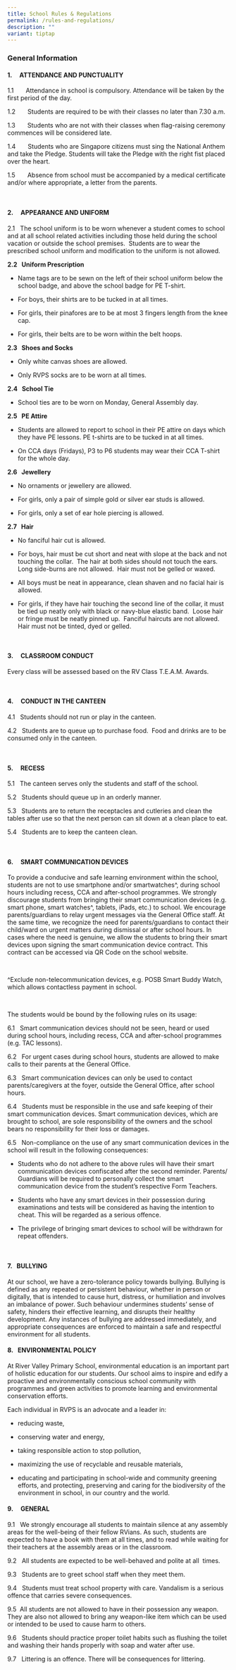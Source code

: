 ```yaml
---
title: School Rules & Regulations
permalink: /rules-and-regulations/
description: ""
variant: tiptap
---
```

<h3><strong>General Information</strong></h3>
<p></p>
<h4><strong>1.&nbsp;&nbsp;&nbsp;&nbsp; ATTENDANCE AND PUNCTUALITY</strong></h4>
<p>1.1&nbsp;&nbsp;&nbsp;&nbsp;&nbsp;&nbsp; Attendance in school is compulsory.
Attendance will be taken by the first period of the day.</p>
<p>1.2&nbsp;&nbsp;&nbsp;&nbsp;&nbsp;&nbsp; Students are required to be with
their classes no later than 7.30 a.m.</p>
<p>1.3&nbsp;&nbsp;&nbsp;&nbsp;&nbsp;&nbsp; Students who are not with their
classes when flag-raising ceremony commences will be considered late.</p>
<p>1.4&nbsp;&nbsp;&nbsp;&nbsp;&nbsp;&nbsp; Students who are Singapore citizens
must sing the National Anthem and take the Pledge. Students will take the
Pledge with the right fist placed over the heart.</p>
<p>1.5&nbsp;&nbsp;&nbsp;&nbsp;&nbsp;&nbsp; Absence from school must be accompanied
by a medical certificate and/or where appropriate, a letter from the parents.</p>
<p>&nbsp;</p>
<h4><strong>2.&nbsp;&nbsp;&nbsp;&nbsp; APPEARANCE AND UNIFORM</strong></h4>
<p>2.1&nbsp;&nbsp; The school uniform is to be worn whenever a student comes
to school and at all school related activities including those held during
the school vacation or outside the school premises.&nbsp; Students are
to wear the prescribed school uniform and modification to the uniform is
not allowed.</p>
<p><strong>2.2&nbsp;&nbsp; Uniform Prescription</strong>
</p>
<ul data-tight="true" class="tight">
<li>
<p>Name tags are to be sewn on the left of their school uniform below the
school badge, and above the school badge for PE T-shirt.</p>
</li>
<li>
<p>For boys, their shirts are to be tucked in at all times.</p>
</li>
<li>
<p>For girls, their pinafores are to be at most 3 fingers length from the
knee cap.</p>
</li>
<li>
<p>For girls, their belts are to be worn within the belt hoops.</p>
</li>
</ul>
<p><strong>2.3&nbsp;&nbsp; Shoes and Socks</strong>
</p>
<ul data-tight="true" class="tight">
<li>
<p>Only white canvas shoes are allowed.</p>
</li>
<li>
<p>Only RVPS socks are to be worn at all times.</p>
</li>
</ul>
<p><strong>2.4&nbsp;&nbsp; School Tie</strong>
</p>
<ul data-tight="true" class="tight">
<li>
<p>School ties are to be worn on Monday, General Assembly day.</p>
</li>
</ul>
<p><strong>2.5&nbsp;&nbsp; PE Attire</strong>
</p>
<ul data-tight="true" class="tight">
<li>
<p>Students are allowed to report to school in their PE attire on days which
they have PE lessons. PE t-shirts are to be tucked in at all times.</p>
</li>
<li>
<p>On CCA days (Fridays), P3 to P6 students may wear their CCA T-shirt for
the whole day.</p>
</li>
</ul>
<p><strong>2.6&nbsp;&nbsp; Jewellery</strong>
</p>
<ul data-tight="true" class="tight">
<li>
<p>No ornaments or jewellery are allowed.</p>
</li>
<li>
<p>For girls, only a pair of simple gold or silver ear studs is allowed.</p>
</li>
<li>
<p>For girls, only a set of ear hole piercing is allowed.</p>
</li>
</ul>
<p><strong>2.7&nbsp;&nbsp; Hair</strong>
</p>
<ul data-tight="true" class="tight">
<li>
<p>No fanciful hair cut is allowed.</p>
</li>
<li>
<p>For boys, hair must be cut short and neat with slope at the back and not
touching the collar.&nbsp; The hair at both sides should not touch the
ears.&nbsp; Long side-burns are not allowed.&nbsp; Hair must not be gelled
or waxed.</p>
</li>
<li>
<p>All boys must be neat in appearance, clean shaven and no facial hair is
allowed.</p>
</li>
<li>
<p>For girls, if they have hair touching the second line of the collar, it
must be tied up neatly only with black or navy-blue elastic band.&nbsp;
Loose hair or fringe must be neatly pinned up.&nbsp; Fanciful haircuts
are not allowed.&nbsp; Hair must not be tinted, dyed or gelled.</p>
</li>
</ul>
<p>&nbsp;</p>
<h4><strong>3.&nbsp;&nbsp;&nbsp;&nbsp; CLASSROOM CONDUCT</strong></h4>
<p>Every class will be assessed based on the RV Class T.E.A.M. Awards.</p>
<p>&nbsp;</p>
<h4><strong>4.&nbsp;&nbsp;&nbsp;&nbsp; CONDUCT IN THE CANTEEN</strong></h4>
<p>4.1&nbsp;&nbsp; Students should not run or play in the canteen.</p>
<p>4.2&nbsp;&nbsp; Students are to queue up to purchase food.&nbsp; Food
and drinks are to be consumed only in the canteen.</p>
<p>&nbsp;</p>
<h4><strong>5.&nbsp;&nbsp;&nbsp;&nbsp; RECESS</strong></h4>
<p>5.1&nbsp;&nbsp; The canteen serves only the students and staff of the
school.</p>
<p>5.2&nbsp;&nbsp; Students should queue up in an orderly manner.</p>
<p>5.3&nbsp;&nbsp; Students are to return the receptacles and cutleries and
clean the tables after use so that the next person can sit down at a clean
place to eat.</p>
<p>5.4&nbsp;&nbsp; Students are to keep the canteen clean.</p>
<p>&nbsp;</p>
<h4><strong>6.&nbsp;&nbsp;&nbsp;&nbsp; SMART COMMUNICATION DEVICES</strong></h4>
<p>To provide a conducive and safe learning environment within the school,
students are not to use smartphone and/or smartwatches^, during school
hours including recess, CCA and after-school programmes. We strongly discourage
students from bringing their smart communication devices (e.g. smart phone,
smart watches^, tablets, iPads, etc.) to school. We encourage parents/guardians
to relay urgent messages via the General Office staff. At the same time,
we recognize the need for parents/guardians to contact their child/ward
on urgent matters during dismissal or after school hours. In cases where
the need is genuine, we allow the students to bring their smart devices
upon signing the smart communication device contract. This contract can
be accessed via QR Code on the school website.</p>
<p>&nbsp;</p>
<p>^Exclude non-telecommunication devices, e.g. POSB Smart Buddy Watch, which
allows contactless payment in school.</p>
<p>&nbsp;</p>
<p>The students would be bound by the following rules on its usage:</p>
<p>6.1&nbsp;&nbsp; Smart communication devices should not be seen, heard
or used during school hours, including recess, CCA and after-school programmes
(e.g. TAC lessons).</p>
<p>6.2&nbsp;&nbsp; For urgent cases during school hours, students are allowed
to make calls to their parents at the General Office.</p>
<p>6.3&nbsp;&nbsp; Smart communication devices can only be used to contact
parents/caregivers at the foyer, outside the General Office, after school
hours.</p>
<p>6.4&nbsp;&nbsp; Students must be responsible in the use and safe keeping
of their smart communication devices. Smart communication devices, which
are brought to school, are sole responsibility of the owners and the school
bears no responsibility for their loss or damages.</p>
<p>6.5&nbsp;&nbsp; Non-compliance on the use of any smart communication devices
in the school will result in the following consequences:</p>
<ul data-tight="true" class="tight">
<li>
<p>Students who do not adhere to the above rules will have their smart communication
devices confiscated after the second reminder. Parents/ Guardians will
be required to personally collect the smart communication device from the
student’s respective Form Teachers.</p>
</li>
<li>
<p>Students who have any smart devices in their possession during examinations
and tests will be considered as having the intention to cheat. This will
be regarded as a serious offence.</p>
</li>
<li>
<p>The privilege of bringing smart devices to school will be withdrawn for
repeat offenders.</p>
</li>
</ul>
<p>&nbsp;</p>
<h4><strong>7.&nbsp;&nbsp; BULLYING</strong></h4>
<p>At our school, we have a zero-tolerance policy towards bullying. Bullying
is defined as any repeated or persistent behaviour, whether in person or
digitally, that is intended to cause hurt, distress, or humiliation and
involves an imbalance of power. Such behaviour undermines students’ sense
of safety, hinders their effective learning, and disrupts their healthy
development. Any instances of bullying are addressed immediately, and appropriate
consequences are enforced to maintain a safe and respectful environment
for all students.</p>
<p></p>
<h4><strong>8.&nbsp;&nbsp; ENVIRONMENTAL POLICY</strong></h4>
<p>At River Valley Primary School, environmental education is an important
part of holistic education for our students. Our school aims to inspire
and edify a proactive and environmentally conscious school community with
programmes and green activities to promote learning and environmental conservation
efforts.</p>
<p>Each individual in RVPS is an advocate and a leader in:</p>
<ul data-tight="true" class="tight">
<li>
<p>reducing waste,</p>
</li>
<li>
<p>conserving water and energy,</p>
</li>
<li>
<p>taking responsible action to stop pollution,</p>
</li>
<li>
<p>maximizing the use of recyclable and reusable materials,</p>
</li>
<li>
<p>educating and participating in school-wide and community greening efforts,
and protecting, preserving and caring for the biodiversity of the environment
in school, in our country and the world.</p>
</li>
</ul>
<p></p>
<h4><strong>9.&nbsp;&nbsp;&nbsp;&nbsp; GENERAL</strong></h4>
<p>9.1&nbsp;&nbsp; We strongly encourage all students to maintain silence
at any assembly areas for the well-being of their fellow RVians. As such,
students are expected to have a book with them at all times, and to read
while waiting for their teachers at the assembly areas or in the classroom.</p>
<p>9.2&nbsp;&nbsp; All students are expected to be well-behaved and polite
at all &nbsp;times.</p>
<p>9.3&nbsp;&nbsp; Students are to greet school staff when they meet them.</p>
<p>9.4&nbsp;&nbsp; Students must treat school property with care. Vandalism
is a serious offence that carries severe consequences.</p>
<p>9.5&nbsp; All students are not allowed to have in their possession any
weapon. They are also not allowed to bring any weapon-like item which can
be used or intended to be used to cause harm to others.</p>
<p>9.6&nbsp;&nbsp; Students should practice proper toilet habits such as
flushing the toilet and washing their hands properly with soap and water
after use.</p>
<p>9.7&nbsp;&nbsp; Littering is an offence. There will be consequences for
littering.</p>
<p>&nbsp;</p>
<p></p>
<p><strong>&nbsp;</strong>
</p>
